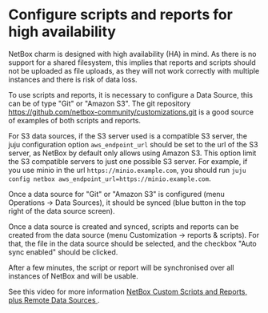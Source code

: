# Configure scripts and reports for high availability

NetBox charm is designed with high availability (HA) in mind. As there is no support
for a shared filesystem, this implies that reports and scripts should not be uploaded as file uploads,
as they will not work correctly with multiple instances and there is risk of data loss.

To use scripts and reports, it is necessary to configure a Data Source, this can be of type 
"Git" or "Amazon S3". The git repository https://github.com/netbox-community/customizations.git is
a good source of examples of both scripts and reports.

For S3 data sources, if the S3 server used is a compatible S3 server, the juju configuration
option `aws_endpoint_url` should be set to the url of the S3 server, as NetBox by default only
allows using Amazon S3. This option limit the S3 compatible servers to just one possible 
S3 server. For example, if you use minio in the url `https://minio.example.com`, you
should run `juju config netbox aws_endpoint_url=https://minio.example.com`.

Once a data source for "Git" or "Amazon S3" is configured (menu Operations -> Data Sources),
it should be synced (blue button in the top right of the data source screen).

Once a data source is created and synced, scripts and reports can be created from the 
data source (menu Customization -> reports & scripts). For that, the file in the data
source should be selected, and the checkbox "Auto sync enabled" should be clicked. 

After a few minutes, the script or report will be synchronised over all instances of NetBox and
will be usable.


See this video for more information [NetBox Custom Scripts and Reports, plus Remote Data Sources
](https://www.youtube.com/watch?v=jxsFwyMk18k).